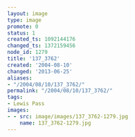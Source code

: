 ```yaml
---
layout: image
type: image
promote: 0
status: 1
created_ts: 1092144176
changed_ts: 1372159456
node_id: 1279
title: '137_3762'
created: '2004-08-10'
changed: '2013-06-25'
aliases:
- "/2004/08/10/137_3762/"
permalink: "/2004/08/10/137_3762/"
tags:
- Lewis Pass
images:
- - src: image/images/137_3762-1279.jpg
    name: 137_3762-1279.jpg
---
```


